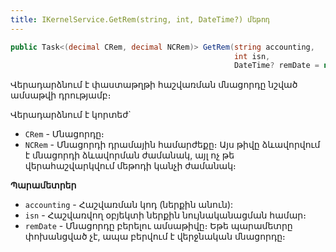```yaml
---
title: IKernelService.GetRem(string, int, DateTime?) մեթոդ
---
```


```c#
public Task<(decimal CRem, decimal NCRem)> GetRem(string accounting, 
                                                  int isn, 
                                                  DateTime? remDate = null)
```

Վերադարձնում է փաստաթղթի հաշվառման մնացորդը նշված ամսաթվի դրությամբ։

Վերադարձնում է կորտեժ`
* `CRem` - Մնացորդը։
* `NCRem` - Մնացորդի դրամային համարժեքը։ 
  Այս թիվը ձևավորվում է մնացորդի ձևավորման ժամանակ, այլ ոչ թե վերահաշվարկվում մեթոդի կանչի ժամանակ։

**Պարամետրեր**

* `accounting` - Հաշվառման կոդ (ներքին անուն):
* `isn` - Հաշվառվող օբյեկտի ներքին նույնականացման համար։
* `remDate` - Մնացորդը բերելու ամսաթիվը։ 
  Եթե պարամետրը փոխանցված չէ, ապա բերվում է վերջնական մնացորդը։
